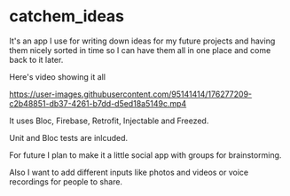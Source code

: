 # catchem_ideas

It's an app I use for writing down ideas for my future projects and having them nicely sorted in time so I can have them all in one place and come back to it later.

Here's video showing it all




https://user-images.githubusercontent.com/95141414/176277209-c2b48851-db37-4261-b7dd-d5ed18a5149c.mp4




It uses Bloc, Firebase, Retrofit, Injectable and Freezed.

Unit and Bloc tests are inlcuded.

For future I plan to make it a little social app with groups for brainstorming.

Also I want to add different inputs like photos and videos or voice recordings for people to share.
